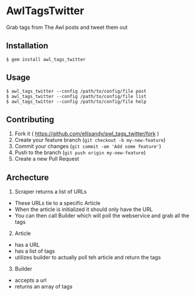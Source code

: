 # AwlTagsTwitter

Grab tags from The Awl posts and tweet them out

## Installation

    $ gem install awl_tags_twitter

## Usage

```
$ awl_tags_twitter --config /path/to/config/file post
$ awl_tags_twitter --config /path/to/config/file list
$ awl_tags_twitter --config /path/to/config/file help
```

## Contributing

1. Fork it ( https://github.com/ellisandy/awl_tags_twitter/fork )
2. Create your feature branch (`git checkout -b my-new-feature`)
3. Commit your changes (`git commit -am 'Add some feature'`)
4. Push to the branch (`git push origin my-new-feature`)
5. Create a new Pull Request

## Archecture
1. Scraper returns a list of URLs
  * These URLs tie to a specific Article
  * When the article is initialized it should only have the URL
  * You can then call Builder which will poll the webservice and grab all the tags
2. Article
  * has a URL
  * has a list of tags
  * utilizes builder to actually poll teh article and return the tags
3. Builder
  * accepts a url
  * returns an array of tags
